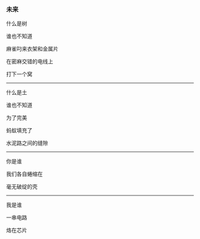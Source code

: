 ### 未来

什么是树

谁也不知道

麻雀叼来衣架和金属片

在密麻交错的电线上

打下一个窝

---

什么是土

谁也不知道

为了完美

蚂蚁填充了

水泥路之间的缝隙

---

你是谁

我们各自蜷缩在

毫无破绽的壳

---

我是谁

一串电路

烙在芯片
